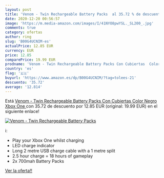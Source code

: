 ```yaml
---
layout: post
title: 'Venom - Twin Rechargeable Battery Packs  al 35.72 % de descuento'
date: 2020-12-20 00:56:57
image: 'https://m.media-amazon.com/images/I/41NYO8pwYSL._SL200_.jpg'
comments: true
category: ofertas
author: ring
slug: 'B00G4UCNIM-es'
actualPrice: 12.85 EUR
currency: EUR
price: 12.85
comparePrice: 19.99 EUR
prodname: 'Venom - Twin Rechargeable Battery Packs Con Cubiertas  Color Negro  Xbox One '
country: 'es'
flag: '🇪🇸'
buyurl: 'https://www.amazon.es/dp/B00G4UCNIM/?tag=tolees-21'
descuento: '35.72'
average: '12.814'
---
```


Está [Venom - Twin Rechargeable Battery Packs Con Cubiertas  Color Negro  Xbox One ](https://www.amazon.es/dp/B00G4UCNIM/?tag=tolees-21) con 35.72 de descuento por 12.85 EUR (original: 19.99 EUR) en el siguiente enlace!

[![Venom - Twin Rechargeable Battery Packs ](https://m.media-amazon.com/images/I/41NYO8pwYSL._SL200_.jpg)](https://www.amazon.es/dp/B00G4UCNIM/?tag=tolees-21)

ℹ️:

- Play your Xbox One whilst charging
- LED charge indicator
- Long 2 metre USB charge cable with a 1 metre split
- 2.5 hour charge = 18 hours of gameplay
- 2x 700mah Battery Packs

[Ver la oferta!!](https://www.amazon.es/dp/B00G4UCNIM/?tag=tolees-21)
